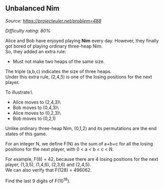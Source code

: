 Unbalanced Nim
--------------

*Source: https://projecteuler.net/problem=488*


*Difficulty rating: 80%*

Alice and Bob have enjoyed playing **Nim** every day. However, they
finally got bored of playing ordinary three-heap Nim.\
 So, they added an extra rule:

- Must not make two heaps of the same size.

The triple (a,b,c) indicates the size of three heaps.\
 Under this extra rule, (2,4,5) is one of the losing positions for the
next player.

To illustrate:\
 - Alice moves to (2,4,3)\
 - Bob moves to (0,4,3)\
 - Alice moves to (0,2,3)\
 - Bob moves to (0,2,1)

Unlike ordinary three-heap Nim, (0,1,2) and its permutations are the end
states of this game.

For an integer N, we define F(N) as the sum of a+b+c for all the losing
positions for the next player, with 0 \< a \< b \< c \< N.

For example, F(8) = 42, because there are 4 losing positions for the
next player, (1,3,5), (1,4,6), (2,3,6) and (2,4,5).\
 We can also verify that F(128) = 496062.

Find the last 9 digits of F(10<sup>18</sup>).
